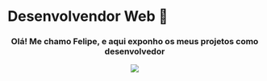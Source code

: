 ### <h1>Desenvolvendor Web 🦉</h1>

  <div>
  <a align="center">
    <h3 align="center">Olá! Me chamo Felipe, e aqui exponho os meus projetos como desenvolvedor </h3>

 <p align="center">
  <a >
    <img src="https://skillicons.dev/icons?i=git,js,php,python,mysql,react,mongodb,linux,express,nodejs,css,html" />
  </a>
</p>

  <a/>
  <div/>
